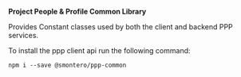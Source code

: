 **Project People & Profile Common Library**

Provides Constant classes used by both the client and backend PPP services.


To install the ppp client api run the following command:

`npm i --save @smontero/ppp-common`
